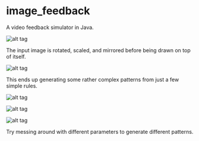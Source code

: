 # image_feedback
A video feedback simulator in Java.


![alt tag](https://github.com/jumproper/image_feedback/blob/master/preview/1.png)


The input image is rotated, scaled, and mirrored before being drawn on top of itself.


![alt tag](https://github.com/jumproper/image_feedback/blob/master/preview/2.png)


This ends up generating some rather complex patterns from just a few simple rules.


![alt tag](https://github.com/jumproper/image_feedback/blob/master/preview/3.png)


![alt tag](https://github.com/jumproper/image_feedback/blob/master/preview/4.png)


![alt tag](https://github.com/jumproper/image_feedback/blob/master/preview/5.png)


Try messing around with different parameters to generate different patterns.
